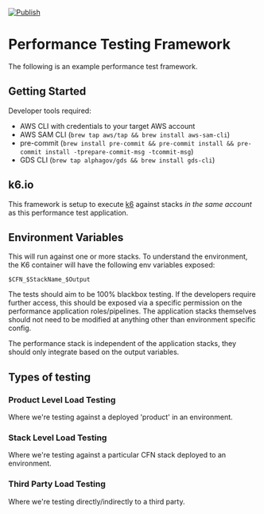 [![Publish](https://github.com/alphagov/di-ipv-cri-kiwi-performance/actions/workflows/post-merge.yaml/badge.svg?branch=main)](https://github.com/alphagov/di-ipv-cri-kiwi-performance/actions/workflows/post-merge.yaml)

# Performance Testing Framework

The following is an example performance test framework.

## Getting Started

Developer tools required:

* AWS CLI with credentials to your target AWS account
* AWS SAM CLI (`brew tap aws/tap && brew install aws-sam-cli`)
* pre-commit (`brew install pre-commit && pre-commit install && pre-commit install -tprepare-commit-msg -tcommit-msg`)
* GDS CLI (`brew tap alphagov/gds && brew install gds-cli`)

## k6.io

This framework is setup to execute [k6](k6.io) against stacks _in the same account_ as this performance test application.

## Environment Variables

This will run against one or more stacks.  To understand the environment, the K6 container will have the following env variables exposed:

```
$CFN_$StackName_$Output
```

The tests should aim to be 100% blackbox testing.
If the developers require further access, this should be exposed via a specific permission on the performance application roles/pipelines.  The application stacks themselves should not need to be modified at anything other than environment specific config.

The performance stack is independent of the application stacks, they should only integrate based on the output variables.

## Types of testing

### Product Level Load Testing

Where we're testing against a deployed 'product' in an environment.

### Stack Level Load Testing

Where we're testing against a particular CFN stack deployed to an environment.

### Third Party Load Testing

Where we're testing directly/indirectly to a third party.